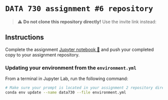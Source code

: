 # `DATA 730 assignment #6 repository`

> :warning: **Do not clone this repository directly!**
> Use the invite link instead: 
## Instructions

Complete the assignment [Jupyter notebook 📓](assignment6.ipynb) and push your completed copy to your assignment repository.

### Updating your environment from the `environment.yml`

From a terminal in Jupyter Lab, run the following command:

```bash
# Make sure your prompt is located in your assignment 2 repository directory
conda env update --name data730 --file environment.yml
```
